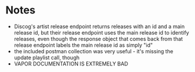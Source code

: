 #  Notes

- Discog's artist release endpoint returns releases with an id and a main release id, but their release endpoint uses the main release id to identify releases, even though the response object that comes back from that release endpoint labels the main release id as simply "id"
- the included postman collection was very useful - it's missing the update playlist call, though
- VAPOR DOCUMENTATION IS EXTREMELY BAD
